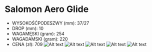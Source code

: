 # Salomon Aero Glide
- WYSOKOŚĆPODESZWY (mm): 37/27
- DROP (mm): 10
- WAGAMĘSKI (gram): 254
- WAGADAMSKI (gram): 220
- CENA (zł): 709
![Alt text](https://photo1.i-run.fr/salomon-aero-glide-m-chaussures-homme-606576-1-fb.jpg)
![Alt text](https://varuste.net/tiedostot/1/kuva/tuote/1920/o12928925.jpg)
![Alt text](https://www.roadrunningreview.com/Salomon-Aero-Glide_1920_1_101092.jpg)
![Alt text](https://www.roadrunningreview.com/Salomon-Aero-Glide_1920_2_101092.jpg)
![Alt text](https://meta-endurance.com/wp-content/uploads/2023/04/DSC00710.jpg)
